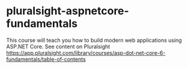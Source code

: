 # pluralsight-aspnetcore-fundamentals
This course will teach you how to build modern web applications using ASP.NET Core. See content on Pluralsight https://app.pluralsight.com/library/courses/asp-dot-net-core-6-fundamentals/table-of-contents

